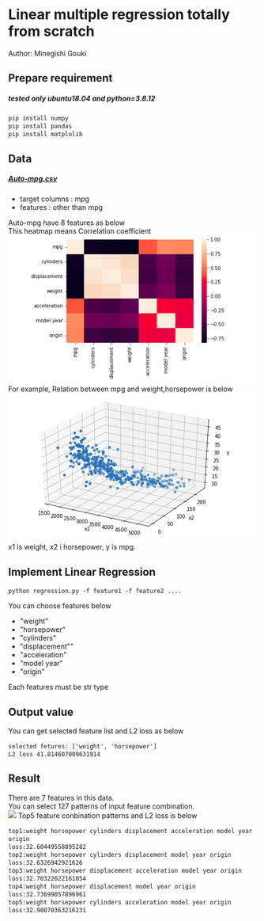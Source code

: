 # Linear multiple regression totally from scratch
Author: Minegishi Gouki
## Prepare requirement  
##### tested only ubuntu18.04 and python=3.8.12
```
pip install numpy
pip install pandas
pip install matplolib
```
## Data  
##### [Auto-mpg.csv](https://archive.ics.uci.edu/ml/datasets/Auto+MPG)
- target columns : mpg
- features : other than mpg   

Auto-mpg have 8 features as below  
This heatmap means Correlation coefficient
![EDA](EDA.png)  
For example, Relation between mpg and weight,horsepower is below  
![](weight_power.png)
x1 is weight, x2 i horsepower, y is mpg.  

## Implement Linear Regression  
```
python regression.py -f feature1 -f feature2 ....
```
You can choose features below
- "weight"
- "horsepower"
- "cylinders"
- "displacement""
- "acceleration"
- "model year"
- "origin"

Each features must be str type

## Output value
You can get selected feature list and L2 loss as below  
```
selected fetures: ['weight', 'horsepower']
L2 loss 41.814607009631914
```


## Result
There are 7 features in this data.  
You can select 127 patterns of input feature combination.  
![](result.png)
Top5 feature conbination patterns and L2 loss is below  
```
top1:weight horsepower cylinders displacement acceleration model year origin
loss:32.60449558895282
top2:weight horsepower cylinders displacement model year origin
loss:32.6326942921626
top3:weight horsepower displacement acceleration model year origin
loss:32.70322622161054
top4:weight horsepower displacement model year origin
loss:32.73699057896961
top5:weight horsepower cylinders acceleration model year origin
loss:32.90070363216231
```
